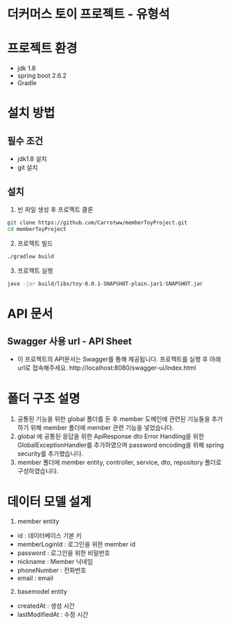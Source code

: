 # 더커머스 토이 프로젝트 - 유형석

# 프로젝트 환경
- jdk 1.8
- spring boot 2.6.2
- Gradle

# 설치 방법
## 필수 조건
- jdk1.8 설치
- git 설치

## 설치
1. 빈 파일 생성 후 프로젝트 클론
```bash
git clone https://github.com/Carrotww/memberToyProject.git
cd memberToyProject
```
2. 프로젝트 빌드
```bash
./gradlew build
```

3. 프로젝트 실행
```bash
java -jar build/libs/toy-0.0.1-SNAPSHOT-plain.jar1-SNAPSHOT.jar
```

# API 문서
## Swagger 사용 url - API Sheet
- 이 프로젝트의 API문서는 Swagger를 통해 제공됩니다. 프로젝트를 실행 후 아래 url로 접속해주세요.
  http://localhost:8080/swagger-ui/index.html

# 폴더 구조 설명
1. 공통된 기능을 위한 global 폴더를 둔 후 member 도메인에 관련된 기능들을 추가하기 위해 member 폴더에 member 관련 기능을 넣었습니다.
2. global 에 공통된 응답을 위한 ApiResponse dto Error Handling을 위한 GlobalExceptionHandler를 추가하였으며 password encoding을 위해 spring security를 추가했습니다.
3. member 폴더에 member entity, controller, service, dto, repository 폴더로 구성하였습니다.

# 데이터 모델 설계
1. member entity
  - id : 데이터베이스 기본 키
  - memberLoginId : 로그인을 위한 member id
  - password : 로그인을 위한 비밀번호
  - nickname : Member 닉네임
  - phoneNumber : 전화번호
  - email : email
2. basemodel entity
  - createdAt : 생성 시간
  - lastModifiedAt : 수정 시간